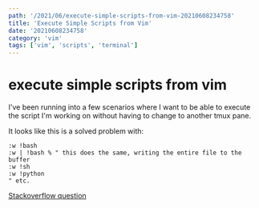 ```yaml
---
path: '/2021/06/execute-simple-scripts-from-vim-20210608234758'
title: 'Execute Simple Scripts from Vim'
date: '20210608234758'
category: 'vim'
tags: ['vim', 'scripts', 'terminal']
---
```


# execute simple scripts from vim
I've been running into a few scenarios where I want to be able to execute the
script I'm working on without having to change to another tmux pane.

It looks like this is a solved problem with:
```vim
:w !bash
:w | !bash % " this does the same, writing the entire file to the buffer
:w !sh
:w !python
" etc.
```

[Stackoverflow question](https://vi.stackexchange.com/questions/10209/execute-current-buffer-as-bash-script-from-vim)

